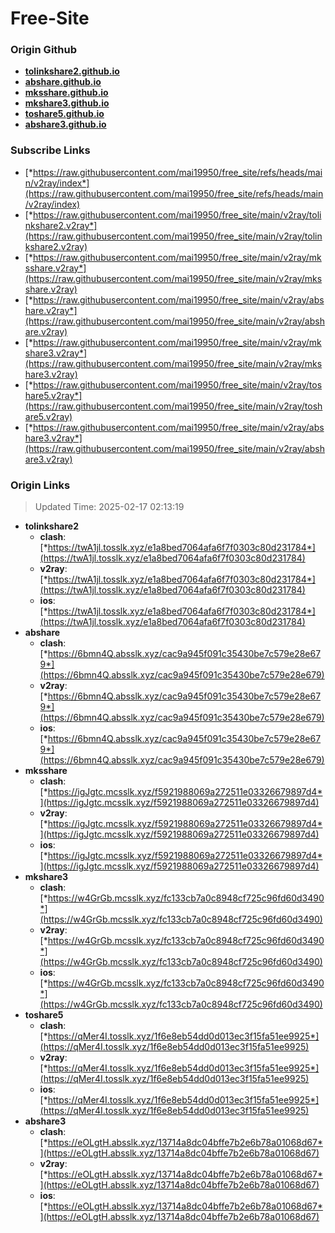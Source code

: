 # Free-Site

### Origin Github

- [**tolinkshare2.github.io**](https://github.com/tolinkshare2/tolinkshare2.github.io)
- [**abshare.github.io**](https://github.com/abshare/abshare.github.io)
- [**mksshare.github.io**](https://github.com/mksshare/mksshare.github.io)
- [**mkshare3.github.io**](https://github.com/mkshare3/mkshare3.github.io)
- [**toshare5.github.io**](https://github.com/toshare5/toshare5.github.io)
- [**abshare3.github.io**](https://github.com/abshare3/abshare3.github.io)

### Subscribe Links

- [*https://raw.githubusercontent.com/mai19950/free_site/refs/heads/main/v2ray/index*](https://raw.githubusercontent.com/mai19950/free_site/refs/heads/main/v2ray/index)
- [*https://raw.githubusercontent.com/mai19950/free_site/main/v2ray/tolinkshare2.v2ray*](https://raw.githubusercontent.com/mai19950/free_site/main/v2ray/tolinkshare2.v2ray)
- [*https://raw.githubusercontent.com/mai19950/free_site/main/v2ray/mksshare.v2ray*](https://raw.githubusercontent.com/mai19950/free_site/main/v2ray/mksshare.v2ray)
- [*https://raw.githubusercontent.com/mai19950/free_site/main/v2ray/abshare.v2ray*](https://raw.githubusercontent.com/mai19950/free_site/main/v2ray/abshare.v2ray)
- [*https://raw.githubusercontent.com/mai19950/free_site/main/v2ray/mkshare3.v2ray*](https://raw.githubusercontent.com/mai19950/free_site/main/v2ray/mkshare3.v2ray)
- [*https://raw.githubusercontent.com/mai19950/free_site/main/v2ray/toshare5.v2ray*](https://raw.githubusercontent.com/mai19950/free_site/main/v2ray/toshare5.v2ray)
- [*https://raw.githubusercontent.com/mai19950/free_site/main/v2ray/abshare3.v2ray*](https://raw.githubusercontent.com/mai19950/free_site/main/v2ray/abshare3.v2ray)

### Origin Links

> Updated Time: 2025-02-17 02:13:19

- **tolinkshare2**
  - **clash**: [*https://twA1jl.tosslk.xyz/e1a8bed7064afa6f7f0303c80d231784*](https://twA1jl.tosslk.xyz/e1a8bed7064afa6f7f0303c80d231784)
  - **v2ray**: [*https://twA1jl.tosslk.xyz/e1a8bed7064afa6f7f0303c80d231784*](https://twA1jl.tosslk.xyz/e1a8bed7064afa6f7f0303c80d231784)
  - **ios**: [*https://twA1jl.tosslk.xyz/e1a8bed7064afa6f7f0303c80d231784*](https://twA1jl.tosslk.xyz/e1a8bed7064afa6f7f0303c80d231784)
- **abshare**
  - **clash**: [*https://6bmn4Q.absslk.xyz/cac9a945f091c35430be7c579e28e679*](https://6bmn4Q.absslk.xyz/cac9a945f091c35430be7c579e28e679)
  - **v2ray**: [*https://6bmn4Q.absslk.xyz/cac9a945f091c35430be7c579e28e679*](https://6bmn4Q.absslk.xyz/cac9a945f091c35430be7c579e28e679)
  - **ios**: [*https://6bmn4Q.absslk.xyz/cac9a945f091c35430be7c579e28e679*](https://6bmn4Q.absslk.xyz/cac9a945f091c35430be7c579e28e679)
- **mksshare**
  - **clash**: [*https://igJgtc.mcsslk.xyz/f5921988069a272511e03326679897d4*](https://igJgtc.mcsslk.xyz/f5921988069a272511e03326679897d4)
  - **v2ray**: [*https://igJgtc.mcsslk.xyz/f5921988069a272511e03326679897d4*](https://igJgtc.mcsslk.xyz/f5921988069a272511e03326679897d4)
  - **ios**: [*https://igJgtc.mcsslk.xyz/f5921988069a272511e03326679897d4*](https://igJgtc.mcsslk.xyz/f5921988069a272511e03326679897d4)
- **mkshare3**
  - **clash**: [*https://w4GrGb.mcsslk.xyz/fc133cb7a0c8948cf725c96fd60d3490*](https://w4GrGb.mcsslk.xyz/fc133cb7a0c8948cf725c96fd60d3490)
  - **v2ray**: [*https://w4GrGb.mcsslk.xyz/fc133cb7a0c8948cf725c96fd60d3490*](https://w4GrGb.mcsslk.xyz/fc133cb7a0c8948cf725c96fd60d3490)
  - **ios**: [*https://w4GrGb.mcsslk.xyz/fc133cb7a0c8948cf725c96fd60d3490*](https://w4GrGb.mcsslk.xyz/fc133cb7a0c8948cf725c96fd60d3490)
- **toshare5**
  - **clash**: [*https://qMer4I.tosslk.xyz/1f6e8eb54dd0d013ec3f15fa51ee9925*](https://qMer4I.tosslk.xyz/1f6e8eb54dd0d013ec3f15fa51ee9925)
  - **v2ray**: [*https://qMer4I.tosslk.xyz/1f6e8eb54dd0d013ec3f15fa51ee9925*](https://qMer4I.tosslk.xyz/1f6e8eb54dd0d013ec3f15fa51ee9925)
  - **ios**: [*https://qMer4I.tosslk.xyz/1f6e8eb54dd0d013ec3f15fa51ee9925*](https://qMer4I.tosslk.xyz/1f6e8eb54dd0d013ec3f15fa51ee9925)
- **abshare3**
  - **clash**: [*https://eOLgtH.absslk.xyz/13714a8dc04bffe7b2e6b78a01068d67*](https://eOLgtH.absslk.xyz/13714a8dc04bffe7b2e6b78a01068d67)
  - **v2ray**: [*https://eOLgtH.absslk.xyz/13714a8dc04bffe7b2e6b78a01068d67*](https://eOLgtH.absslk.xyz/13714a8dc04bffe7b2e6b78a01068d67)
  - **ios**: [*https://eOLgtH.absslk.xyz/13714a8dc04bffe7b2e6b78a01068d67*](https://eOLgtH.absslk.xyz/13714a8dc04bffe7b2e6b78a01068d67)
